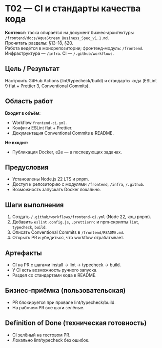 # T02 — CI и стандарты качества кода

**Контекст:** таска опирается на документ бизнес‑архитектуры `/frontend/docs/AquaStream_Business_Spec_v1.1.md`.  
Прочитать разделы: §13–18, §20.  
Работа ведётся в монорепозитории; фронтенд‑модуль: `/frontend`. Инфраструктура — `/infra`. CI — `/.github/workflows`.

## Цель / Результат
Настроить GitHub Actions (lint/typecheck/build) и стандарты кода (ESLint 9 flat + Prettier 3, Conventional Commits).

## Область работ
**Входит в объём:**
- Workflow `frontend-ci.yml`.
- Конфиги ESLint flat + Prettier.
- Документация Conventional Commits в README.

**Не входит:**
- Публикация Docker, e2e — в последующих задачах.

## Предусловия
- Установлены Node.js 22 LTS и pnpm.
- Доступ к репозиторию с модулями `/frontend`, `/infra`, `/.github`.
- Возможность запускать Docker локально.

## Шаги выполнения
1. Создать `/.github/workflows/frontend-ci.yml` (Node 22, кэш pnpm).
2. Добавить `eslint.config.js`, `.prettierrc` и npm‑скрипты `lint`, `typecheck`, `build`.
3. Описать Conventional Commits в `/frontend/README.md`.
4. Открыть PR и убедиться, что workflow отрабатывает.

## Артефакты
- CI на PR с шагами install → lint → typecheck → build.
- У CI есть возможность ручного запуска.
- Раздел со стандартами кода в README.

## Бизнес‑приёмка (пользовательская)
- PR блокируется при провале lint/typecheck/build.
- На рабочем PR все шаги зелёные.

## Definition of Done (техническая готовность)
- CI зелёный на тестовом PR.
- Локально lint/typecheck без ошибок.